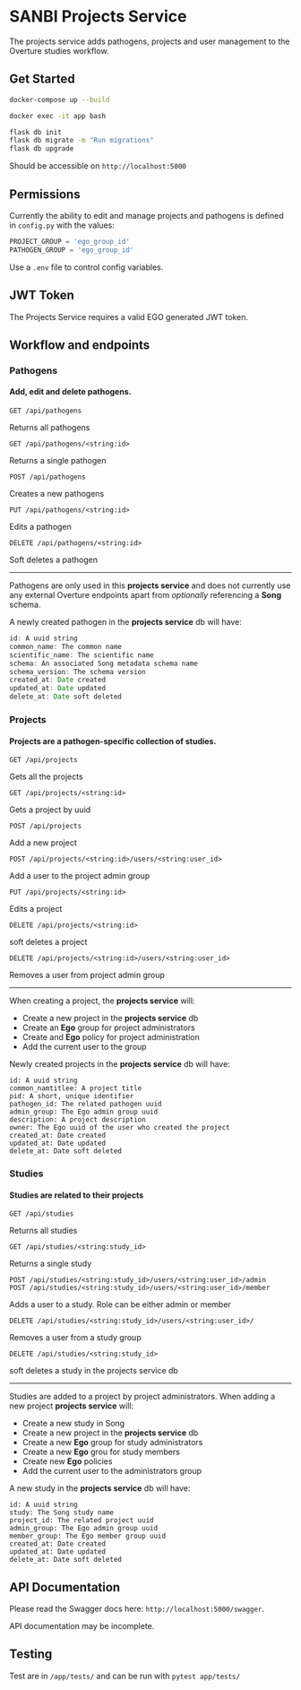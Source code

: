 # SANBI Projects Service

The projects service adds pathogens, projects and user management to the Overture studies workflow.


## Get Started

```bash
docker-compose up --build
```

```bash
docker exec -it app bash
```

```bash
flask db init
flask db migrate -m "Run migrations"
flask db upgrade
```
Should be accessible on `http://localhost:5000`

## Permissions

Currently the ability to edit and manage projects and pathogens is defined in `config.py` with the values:

```python
PROJECT_GROUP = 'ego_group_id'
PATHOGEN_GROUP = 'ego_group_id'
```

Use a `.env` file to control config variables.

## JWT Token

The Projects Service requires a valid EGO generated JWT token.

## Workflow and endpoints

### Pathogens

#### Add, edit and delete pathogens.

```
GET /api/pathogens
```
Returns all pathogens

```
GET /api/pathogens/<string:id>
```
Returns a single pathogen

```
POST /api/pathogens
```
Creates a new pathogens

```
PUT /api/pathogens/<string:id>
```

Edits a pathogen

```
DELETE /api/pathogens/<string:id>
```
Soft deletes a pathogen

---

Pathogens are only used in this **projects service** and does not currently use any external Overture endpoints apart from *optionally* referencing a **Song** schema.

A newly created pathogen in the **projects service** db will have:

```javascript
id: A uuid string
common_name: The common name
scientific_name: The scientific name
schema: An associated Song metadata schema name
schema_version: The schema version
created_at: Date created
updated_at: Date updated
delete_at: Date soft deleted
```

### Projects

#### Projects are a pathogen-specific collection of studies.

```
GET /api/projects
```
Gets all the projects

```
GET /api/projects/<string:id>
```
Gets a project by uuid

```
POST /api/projects
```
Add a new project

```
POST /api/projects/<string:id>/users/<string:user_id>
```
Add a user to the project admin group

```
PUT /api/projects/<string:id>
```
Edits a project

```
DELETE /api/projects/<string:id>
```
soft deletes a project

```
DELETE /api/projects/<string:id>/users/<string:user_id>
```
Removes a user from project admin group

---
When creating a project, the **projects service** will:

- Create a new project in the **projects service** db
- Create an **Ego** group for project administrators
- Create and **Ego** policy for project administration
- Add the current user to the group

Newly created projects in the **projects service** db will have:

```
id: A uuid string
common_namtitlee: A project title
pid: A short, unique identifier
pathogen_id: The related pathogen uuid
admin_group: The Ego admin group uuid
description: A project description
owner: The Ego uuid of the user who created the project
created_at: Date created
updated_at: Date updated
delete_at: Date soft deleted
```

### Studies

#### Studies are related to their projects

```
GET /api/studies
```
Returns all studies

```
GET /api/studies/<string:study_id>
```
Returns a single study

```
POST /api/studies/<string:study_id>/users/<string:user_id>/admin
POST /api/studies/<string:study_id>/users/<string:user_id>/member
```
Adds a user to a study. Role can be either admin or member

```
DELETE /api/studies/<string:study_id>/users/<string:user_id>/
```
Removes a user from a study group

```
DELETE /api/studies/<string:study_id>
```
soft deletes a study in the projects service db

---
Studies are added to a project by project administrators. When adding a new project **projects service** will:

- Create a new study in Song
- Create a new project in the **projects service** db
- Create a new **Ego** group for study administrators
- Create a new **Ego** grou for study members
- Create new **Ego** policies
- Add the current user to the administrators group

A new study in the **projects service** db will have:

```
id: A uuid string
study: The Song study name
project_id: The related project uuid
admin_group: The Ego admin group uuid
member_group: The Ego member group uuid
created_at: Date created
updated_at: Date updated
delete_at: Date soft deleted
```

## API Documentation

Please read the Swagger docs here: `http://localhost:5000/swagger`.

API documentation may be incomplete.

## Testing

Test are in `/app/tests/` and can be run with `pytest app/tests/`